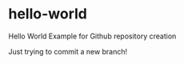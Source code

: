 # hello-world
Hello World Example for Github repository creation

Just trying to commit a new branch!

